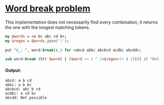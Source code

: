 [1]: http://rosettacode.org/wiki/Word_break_problem

# [Word break problem][1]

This implementation does not necessarily find *every* combination, it returns the one with the longest matching tokens.

```perl
my @words = <a bc abc cd b>;
my $regex = @words.join('|');
 
put "$_: ", word-break($_) for <abcd abbc abcbcd acdbc abcdd>;
 
sub word-break (Str $word) { ($word ~~ / ^ (<$regex>)+ $ /)[0] // "Not possible" }
```

#### Output:
```
abcd: a b cd
abbc: a b bc
abcbcd: abc b cd
acdbc: a cd bc
abcdd: Not possible
```